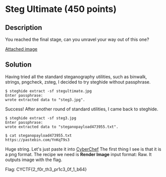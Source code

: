 # Steg Ultimate (450 points)

## Description

You reached the final stage, can you unravel your way out of this one?

[Attached image](resources/stegultimate.jpg)

## Solution

Having tried all the standard steganography utilities, such as binwalk, strings, pngcheck, zsteg, I decided to try steghide without passphrase.

```shell
$ steghide extract -sf stegultimate.jpg
Enter passphrase:
wrote extracted data to "steg3.jpg".
```

Success! After another round of standard utilities, I came back to steghide.

```shell
$ steghide extract -sf steg3.jpg
Enter passphrase:
wrote extracted data to "steganopayload473955.txt".
```

```shell
$ cat steganopayload473955.txt
https://pastebin.com/YnKqT9s3
```

Huge string. Let's just paste it into [CyberChef](http://icyberchef.com/)
The first thing I see is that it is a png format. The recipe we need is **Render Image** input format: Raw. It outputs image with the flag.

Flag: CYCTF\{2_f0r_th3_pr1c3_0f_1_b64}
